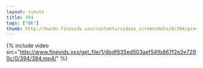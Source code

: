 ```yaml
--- 
layout: sieutv
title: 394
tags: ["0k"]
thumb: http://hwcdn.finevids.xxx/contents/videos_screenshots/0/394/preview.mp4.jpg
---
```

{% include video src="http://www.finevids.xxx/get_file/1/4bdf635ed503aef54fb867f2e2e7290c/0/394/394.mp4/" %} 

